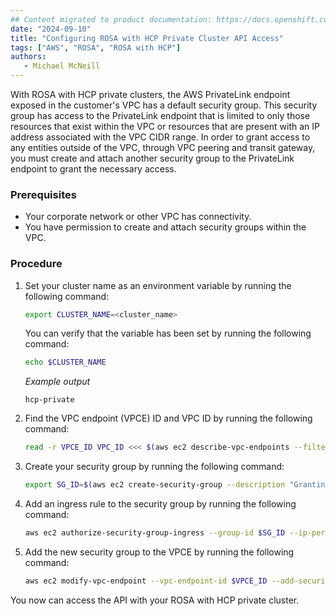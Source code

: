 ```yaml
---
## Content migrated to product documentation: https://docs.openshift.com/rosa/rosa_hcp/rosa-hcp-aws-private-creating-cluster.html#rosa-hcp-aws-private-security-groups_rosa-hcp-aws-private-creating-cluster
date: "2024-09-10"
title: "Configuring ROSA with HCP Private Cluster API Access"
tags: ["AWS", "ROSA", "ROSA with HCP"]
authors:
   - Michael McNeill
---
```


With ROSA with HCP private clusters, the AWS PrivateLink endpoint exposed in the customer's VPC has a default security group. This security group has access to the PrivateLink endpoint that is limited to only those resources that exist within the VPC or resources that are present with an IP address associated with the VPC CIDR range. In order to grant access to any entities outside of the VPC, through VPC peering and transit gateway, you must create and attach another security group to the PrivateLink endpoint to grant the necessary access.

### Prerequisites

* Your corporate network or other VPC has connectivity.
* You have permission to create and attach security groups within the VPC.

### Procedure

1. Set your cluster name as an environment variable by running the following command:
    ```bash
    export CLUSTER_NAME=<cluster_name>
    ```
    You can verify that the variable has been set by running the following command:
    ```bash
    echo $CLUSTER_NAME
    ```
    _Example output_
    ```text
    hcp-private
    ```

1. Find the VPC endpoint (VPCE) ID and VPC ID by running the following command:
    ```bash
    read -r VPCE_ID VPC_ID <<< $(aws ec2 describe-vpc-endpoints --filters "Name=tag:api.openshift.com/id,Values=$(rosa describe cluster -c ${CLUSTER_NAME} -o yaml | grep '^id: ' | cut -d' ' -f2)" --query 'VpcEndpoints[].[VpcEndpointId,VpcId]' --output text)
    ```

1. Create your security group by running the following command:
    ```bash
    export SG_ID=$(aws ec2 create-security-group --description "Granting API access to ${CLUSTER_NAME} from outside of VPC" --group-name "${CLUSTER_NAME}-api-sg" --vpc-id $VPC_ID --output text)
    ```

1. Add an ingress rule to the security group by running the following command:
    ```bash
    aws ec2 authorize-security-group-ingress --group-id $SG_ID --ip-permissions FromPort=443,ToPort=443,IpProtocol=tcp,IpRanges=[{CidrIp=0.0.0.0/0}]
    ```

1. Add the new security group to the VPCE by running the following command:
    ```bash
    aws ec2 modify-vpc-endpoint --vpc-endpoint-id $VPCE_ID --add-security-group-ids $SG_ID
    ```

You now can access the API with your ROSA with HCP private cluster.